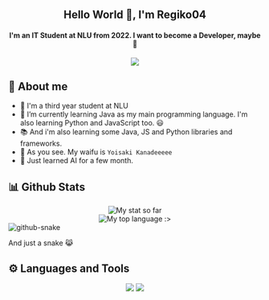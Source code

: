 <h2 align="center">Hello World 👋, I'm Regiko04</h2>
<h4 align="center">I'm an IT Student at NLU from 2022. I want to become a Developer, maybe 🥹</h4>
<div align="center"><img src="https://64.media.tumblr.com/a46f4b71c5219602e9c3877aa99d36e7/21e774b1b86bfac2-46/s640x960/80348acbb95a8bbbe993dc68a2a37e04b5a201dd.gif"></div>

## 🤗 About me
- 🏫 I'm a third year student at NLU
- 🌱 I’m currently learning Java as my main programming language. I'm also learning Python and JavaScript too. 😃
- 📚 And i'm also learning some Java, JS and Python libraries and frameworks.
- 🥰 As you see. My waifu is `Yoisaki Kanadeeeee`
- 🤖 Just learned AI for a few month.
<!--- 💓 Yes, i have a girlfriend :>-->
<!-- HAPPY VALENTINE MY LOVE <333 -->

## 📊 Github Stats
<div align="center">
  <img src="https://github-readme-stats.vercel.app/api?username=Riiichan04&show_icons=true&theme=react&&include_all_commits=true" alt="My stat so far"/>
</div>

<div align="center">
  <img src="https://github-readme-stats.vercel.app/api/top-langs/?username=Riiichan04&layout=donut&langs_count=8&hide=tsql&theme=react" alt="My top language :>"/></div>

<picture>
  <source media="(prefers-color-scheme: dark)" srcset="snake/github-snake-dark.svg" />
  <source media="(prefers-color-scheme: light)" srcset="snake/github-snake.svg" />
  <img alt="github-snake" src="github-snake.svg" />
</picture>

And just a snake 😹

## ⚙️ Languages and Tools
<p align="center">
  <img src="https://skillicons.dev/icons?i=java,python,django,html,css,js,react,nodejs,express,jquery,ts,bootstrap&perline=6">
  <img src="https://go-skill-icons.vercel.app/api/icons?i=discordjs,jupyter,sqlserver,mysql,mongodb,materialui,github,git&perline=6">
</p>
